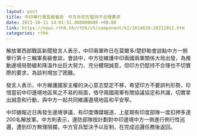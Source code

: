 ```yaml
---
layout: post
title: 中印舉行軍長級會談　中方斥印方堅持不合理要求
date: 2021-10-11 14:01:51.000000000 +08:00
link: https://news.rthk.hk/rthk/ch/component/k2/1614619-20211011.htm
categories: rthk
---
```


解放軍西部戰區新聞發言人表示，中印兩軍昨日在莫爾多/楚舒勒會談點中方一側舉行第十三輪軍長級會談，會談中，中方從維護中印兩國兩軍關係大局出發，為推動邊境局勢緩和降溫作出巨大努力、充分體現誠意，但印方仍堅持不合理也不切實際的要求，為談判增加了困難。

發言人表示，中方維護國家主權的決心意志堅定不移，希望印方不要誤判形勢，珍惜當前中印邊境地區來之不易的局面，恪守兩國兩軍有關協議協定和共識，切實拿出誠意和行動，與中方一起共同維護邊境地區和平安寧。

中印據報近日再發生邊境爭議，有印度傳媒報道，上星期有印度部隊一度扣押多達200名解放軍。中方則表示，邊防部隊按計劃對中印邊境中方一側進行例行性巡邏，遭到印方無理阻攔，中方官兵堅決予以反制，在完成巡邏任務後返回。
